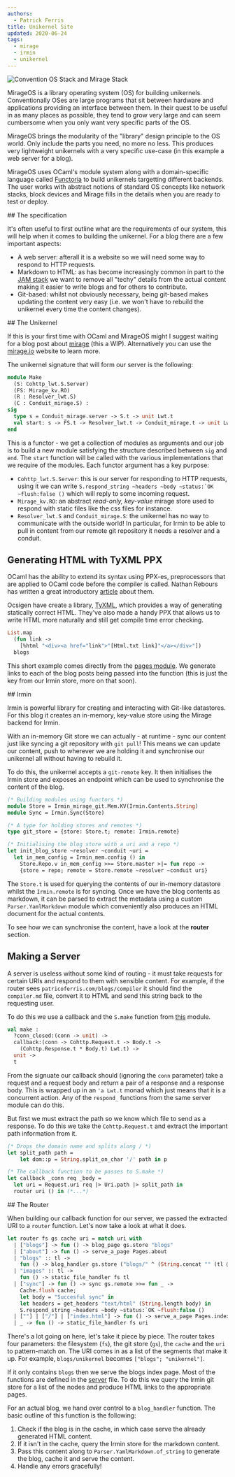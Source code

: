 ```yaml
---
authors:
  - Patrick Ferris
title: Unikernel Site
updated: 2020-06-24
tags:
  - mirage
  - irmin
  - unikernel
---
```


![Convention OS Stack and Mirage Stack](/images/stack.svg)

MirageOS is a library operating system (OS) for building unikernels. Conventionally OSes are large programs that sit between hardware and applications providing an interface between them. In their quest to be useful in as many places as possible, they tend to grow very large and can seem cumbersome when you only want very specific parts of the OS. 

MirageOS brings the modularity of the "library" design principle to the OS world. Only include the parts you need, no more no less. This produces very lightweight unikernels with a very specific use-case (in this example a web server for a blog). 

MirageOS uses OCaml's module system along with a domain-specific language called [Functoria](https://github.com/mirage/mirage/tree/master/lib/functoria) to build unikernels targetting different backends. The user works with abstract notions of standard OS concepts like network stacks, block devices and Mirage fills in the details when you are ready to test or deploy. 

## The specification 

It's often useful to first outline what are the requirements of our system, this will help when it comes to building the unikernel. For a blog there are a few important aspects: 

- A web server: afterall it is a website so we will need some way to respond to HTTP requests.
- Markdown to HTML: as has become increasingly common in part to the [JAM stack](https://jamstack.org/) we want to remove all "techy" details from the actual content making it easier to write blogs and for others to contribute. 
- Git-based: whilst not obviously necessary, being git-based makes updating the content very easy (i.e. we won't have to rebuild the unikernel every time the content changes).

## The Unikernel

If this is your first time with OCaml and MirageOS might I suggest waiting for a blog post about [mirage](/drafts/mirage) (this a WIP). Alternatively you can use the [mirage.io](https://mirage.io/) website to learn more. 

The unikernel signature that will form our server is the following: 

```ocaml
module Make 
  (S: Cohttp_lwt.S.Server)
  (FS: Mirage_kv.RO)
  (R : Resolver_lwt.S)
  (C : Conduit_mirage.S) :
sig 
  type s = Conduit_mirage.server -> S.t -> unit Lwt.t
  val start: s -> FS.t -> Resolver_lwt.t -> Conduit_mirage.t -> unit Lwt.t
end 
```

This is a functor - we get a collection of modules as arguments and our job is to build a new module satisfying the structure described between `sig` and `end`. The `start` function will be called with the various implementations that we require of the modules. Each functor argument has a key purpose: 

- `Cohttp_lwt.S.Server`: this is our server for responding to HTTP requests, using it we can write ``S.respond_string ~headers ~body ~status:`OK ~flush:false ()`` which will reply to some incoming request. 
- `Mirage_kv.RO`: an abstract *read-only, key-value* mirage store used to respond with static files like the css files for instance.
- `Resolver_lwt.S` and `Conduit_mirage.S`: the unikernel has no way to communicate with the outside world! In particular, for Irmin to be able to pull in content from our remote git repository it needs a resolver and a conduit.   

## Generating HTML with TyXML PPX 

OCaml has the ability to extend its syntax using PPX-es, preprocessors that are applied to OCaml code before the compiler is called. Nathan Rebours has written a great introductory [article](https://tarides.com/blog/2019-05-09-an-introduction-to-ocaml-ppx-ecosystem) about them. 

Ocsigen have create a library, [TyXML](https://ocsigen.org/tyxml/4.4.0/manual/intro), which provides a way of generating statically correct HTML. They've also made a handy PPX that allows us to write HTML more naturally and still get compile time error checking. 

```ocaml
List.map 
  (fun link -> 
    [%html "<div><a href="link">"[Html.txt link]"</a></div>"]) 
  blogs
```

This short example comes directly from the [pages module](https://github.com/patricoferris/mirage-site/blob/master/src/pages.ml). We generate links to each of the blog posts being passed into the function (this is just the key from our Irmin store, more on that soon). 

## Irmin

Irmin is powerful library for creating and interacting with Git-like datastores. For this blog it creates an in-memory, key-value store using the Mirage backend for Irmin. 

With an in-memory Git store we can actually - at runtime - sync our content just like syncing a git repository with `git pull`! This means we can update our content, push to wherever we are holding it and synchronise our unikernel all without having to rebuild it.

To do this, the unikernel accepts a `git-remote` key. It then initialises the Irmin store and exposes an endpoint which can be used to synchronise the content of the blog. 

```ocaml
(* Building modules using functors *)
module Store = Irmin_mirage_git.Mem.KV(Irmin.Contents.String)
module Sync = Irmin.Sync(Store)

(* A type for holding stores and remotes *)
type git_store = {store: Store.t; remote: Irmin.remote}

(* Initialising the blog store with a uri and a repo *)
let init_blog_store ~resolver ~conduit ~uri = 
  let in_mem_config = Irmin_mem.config () in   
    Store.Repo.v in_mem_config >>= Store.master >|= fun repo -> 
    {store = repo; remote = Store.remote ~resolver ~conduit uri}
```

The `Store.t` is used for querying the contents of our in-memory datastore whilst the `Irmin.remote` is for syncing. Once we have the blog contents as markdown, it can be parsed to extract the metadata using a custom `Parser.YamlMarkdown` module which conveniently also produces an HTML document for the actual contents. 

To see how we can synchronise the content, have a look at the **router** section.

## Making a Server

A server is useless without some kind of routing - it must take requests for certain URIs and respond to them with sensible content. For example, if the router sees `patricoferris.com/blogs/compiler` it should find the `compiler.md` file, convert it to HTML and send this string back to the requesting user. 

To do this we use a callback and the `S.make` function from [this](https://github.com/mirage/ocaml-cohttp/blob/master/cohttp-lwt/src/s.ml) module. 

```ocaml
val make :
  ?conn_closed:(conn -> unit) ->
  callback:(conn -> Cohttp.Request.t -> Body.t ->
    (Cohttp.Response.t * Body.t) Lwt.t) ->
  unit ->
  t
```

From the signuate our callback should (ignoring the `conn` parameter) take a request and a request body and return a pair of a response and a response body. This is wrapped up in an `'a Lwt.t` monad which just means that it is a concurrent action. Any of the `respond_` functions from the same server module can do this. 

But first we must extract the path so we know which file to send as a response. To do this we take the `Cohttp.Request.t` and extract the important path information from it. 

```ocaml
(* Drops the domain name and splits along / *)
let split_path path = 
    let dom::p = String.split_on_char '/' path in p 

(* The callback function to be passes to S.make *)
let callback _conn req _body =
  let uri = Request.uri req |> Uri.path |> split_path in 
  router uri () in (*...*)
```

## The Router 

When building our callback function for our server, we passed the extracted URI to a `router` function. Let's now take a look at what it does. 

```ocaml
let router fs gs cache uri = match uri with 
  | ["blogs"] -> fun () -> blog_page gs.store "blogs" 
  | ["about"] -> fun () -> serve_a_page Pages.about
  | "blogs" :: tl -> 
    fun () -> blog_handler gs.store ("blogs/" ^ (String.concat "" (tl @ [".md"]))) cache
  | "images" :: tl -> 
    fun () -> static_file_handler fs tl
  | ["sync"] -> fun () -> sync gs.remote >>= fun _ -> 
    Cache.flush cache;
    let body = "Succesful sync" in 
    let headers = get_headers "text/html" (String.length body) in 
    S.respond_string ~headers ~body ~status:`OK ~flush:false ()
  | [""] | ["/"] | ["index.html"] -> fun () -> serve_a_page Pages.index
  | _ -> fun () -> static_file_handler fs uri
```

There's a lot going on here, let's take it piece by piece. The router takes four parameters: the filesystem (`fs`), the git store (`gs`), the `cache` and the `uri` to pattern-match on. The URI comes in as a list of the segments that make it up. For example, `blogs/unikernel` becomes `["blogs"; "unikernel"]`. 

If it only contains `blogs` then we serve the blogs index page. Most of the functions are defined in the [server](https://github.com/patricoferris/mirage-site/blob/master/src/server.ml) file. To do this we query the Irmin git store for a list of the nodes and produce HTML links to the appropriate pages. 

For an actual blog, we hand over control to a `blog_handler` function. The basic outline of this function is the following: 

1. Check if the blog is in the cache, in which case serve the already generated HTML content. 
2. If it isn't in the cache, query the Irmin store for the markdown content. 
3. Pass this content along to `Parser.YamlMarkdown.of_string` to generate the blog, cache it and serve the content. 
4. Handle any errors gracefully! 

